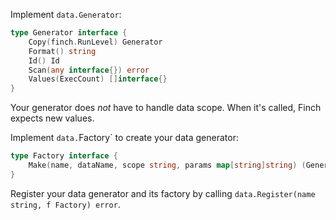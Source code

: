 ---
---

Implement `data.Generator`:

```go
type Generator interface {
    Copy(finch.RunLevel) Generator
    Format() string
    Id() Id
    Scan(any interface{}) error
    Values(ExecCount) []interface{}
}
```

Your generator does _not_ have to handle data scope.
When it's called, Finch expects new values.

Implement `data.`Factory` to create your data generator:

```go
type Factory interface {
    Make(name, dataName, scope string, params map[string]string) (Generator, error)
}
```

Register your data generator and its factory by calling `data.Register(name string, f Factory) error`.
